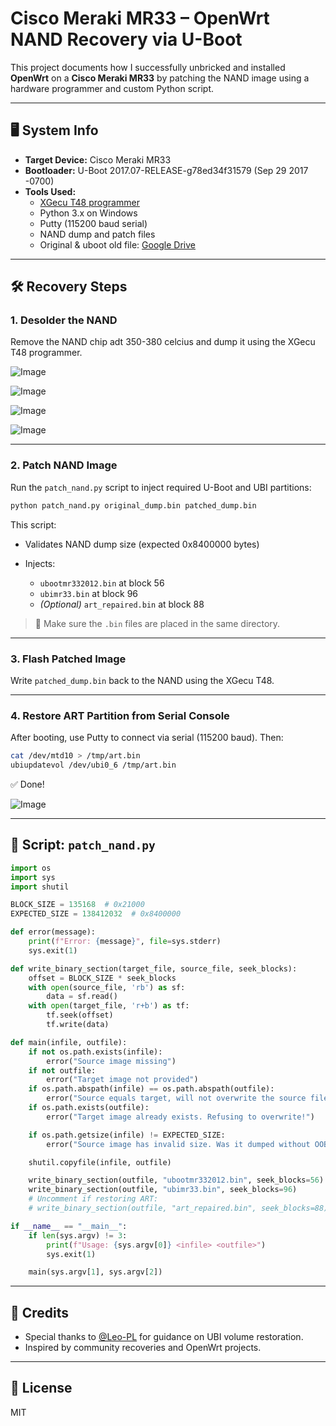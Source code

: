 # Cisco Meraki MR33 – OpenWrt NAND Recovery via U-Boot

This project documents how I successfully unbricked and installed **OpenWrt** on a **Cisco Meraki MR33** by patching the NAND image using a hardware programmer and custom Python script.

---

## 🖥️ System Info

- **Target Device:** Cisco Meraki MR33
- **Bootloader:** U-Boot 2017.07-RELEASE-g78ed34f31579 (Sep 29 2017 -0700)
- **Tools Used:**
  - [XGecu T48 programmer](https://www.xgecu.com/)
  - Python 3.x on Windows
  - Putty (115200 baud serial)
  - NAND dump and patch files
  - Original & uboot old file: [Google Drive](https://drive.google.com/drive/folders/1yo3IyedajK82GsJlJkOw4OKro0svAW70)

---

## 🛠️ Recovery Steps

### 1. Desolder the NAND

Remove the NAND chip adt 350-380 celcius and dump it using the XGecu T48 programmer.

![Image](https://github.com/user-attachments/assets/62510006-f71a-4ed3-9516-42f700a1912d)

![Image](https://github.com/user-attachments/assets/24ab95c7-1b4e-4ebd-9b27-9a0964a11493)

![Image](https://github.com/user-attachments/assets/a144da7f-30a8-4fc1-8873-1e90e549d6e5)

![Image](https://github.com/user-attachments/assets/74381654-a622-406f-90a6-50f5d2a186d4)

---

### 2. Patch NAND Image

Run the `patch_nand.py` script to inject required U-Boot and UBI partitions:

```bash
python patch_nand.py original_dump.bin patched_dump.bin
````

This script:

* Validates NAND dump size (expected 0x8400000 bytes)
* Injects:

  * `ubootmr332012.bin` at block 56
  * `ubimr33.bin` at block 96
  * *(Optional)* `art_repaired.bin` at block 88

> 📝 Make sure the `.bin` files are placed in the same directory.

---

### 3. Flash Patched Image

Write `patched_dump.bin` back to the NAND using the XGecu T48.

---

### 4. Restore ART Partition from Serial Console

After booting, use Putty to connect via serial (115200 baud). Then:

```sh
cat /dev/mtd10 > /tmp/art.bin
ubiupdatevol /dev/ubi0_6 /tmp/art.bin
```

✅ Done!

![Image](https://github.com/user-attachments/assets/9610a169-ee45-4f71-80c9-109a3dd67c90)

---

## 📜 Script: `patch_nand.py`

```python
import os
import sys
import shutil

BLOCK_SIZE = 135168  # 0x21000
EXPECTED_SIZE = 138412032  # 0x8400000

def error(message):
    print(f"Error: {message}", file=sys.stderr)
    sys.exit(1)

def write_binary_section(target_file, source_file, seek_blocks):
    offset = BLOCK_SIZE * seek_blocks
    with open(source_file, 'rb') as sf:
        data = sf.read()
    with open(target_file, 'r+b') as tf:
        tf.seek(offset)
        tf.write(data)

def main(infile, outfile):
    if not os.path.exists(infile):
        error("Source image missing")
    if not outfile:
        error("Target image not provided")
    if os.path.abspath(infile) == os.path.abspath(outfile):
        error("Source equals target, will not overwrite the source file")
    if os.path.exists(outfile):
        error("Target image already exists. Refusing to overwrite!")

    if os.path.getsize(infile) != EXPECTED_SIZE:
        error("Source image has invalid size. Was it dumped without OOB data?")

    shutil.copyfile(infile, outfile)

    write_binary_section(outfile, "ubootmr332012.bin", seek_blocks=56)
    write_binary_section(outfile, "ubimr33.bin", seek_blocks=96)
    # Uncomment if restoring ART:
    # write_binary_section(outfile, "art_repaired.bin", seek_blocks=88)

if __name__ == "__main__":
    if len(sys.argv) != 3:
        print(f"Usage: {sys.argv[0]} <infile> <outfile>")
        sys.exit(1)

    main(sys.argv[1], sys.argv[2])
```

---

## 🙏 Credits

* Special thanks to [@Leo-PL](https://github.com/Leo-PL) for guidance on UBI volume restoration.
* Inspired by community recoveries and OpenWrt projects.

---

## 📄 License

MIT
